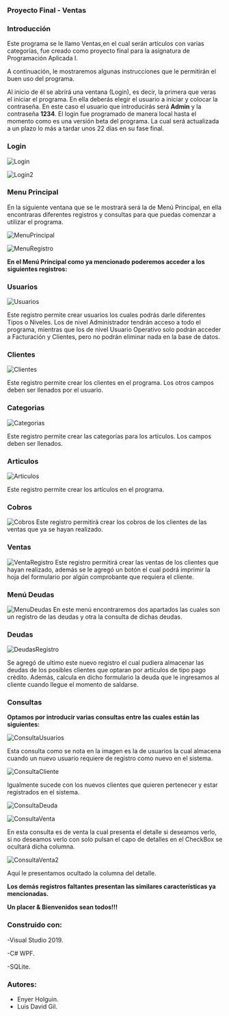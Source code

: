 ### **Proyecto Final - Ventas**

### Introducción

Este programa se le llamo Ventas,en el cual serán artículos con varias categorías,  fue creado como proyecto final para la asignatura de Programación Aplicada I.

A continuación, le mostraremos algunas instrucciones que le permitirán el buen uso del programa. 

Al inicio de él se abrirá una ventana (Login), es decir, la primera que veras el iniciar el programa. En ella deberás elegir el usuario a iniciar y colocar la contraseña. En este caso el usuario que introducirás será **Admin** y la contraseña **1234**. El login fue programado de manera local hasta el momento como es una versión beta del programa. La cual será actualizada a un plazo lo más a tardar unos 22 días en su fase final.

### Login

![Login](https://user-images.githubusercontent.com/54584123/78411655-59eb3e00-75de-11ea-8e5a-7c389eeff98c.png)

![Login2](https://user-images.githubusercontent.com/54584123/78411653-58ba1100-75de-11ea-9e6b-94800c081966.png)

### Menu Principal
En la siguiente ventana que se le mostrará será la de Menú Principal, en ella encontraras diferentes registros y consultas para que puedas comenzar a utilizar el programa. 

![MenuPrincipal](https://user-images.githubusercontent.com/54584123/78412124-31fcda00-75e0-11ea-96e6-0029052f2dfa.png)

![MenuRegistro](https://user-images.githubusercontent.com/54584123/78412136-3923e800-75e0-11ea-8fe4-c97455da08cb.png)

**En el Menú Principal como ya mencionado poderemos acceder a los siguientes registros:**

### Usuarios
![Usuarios](https://user-images.githubusercontent.com/54584123/78412265-ba7b7a80-75e0-11ea-9738-fe010011e2d7.png)

Este registro permite crear usuarios los cuales podrás darle diferentes Tipos o Niveles. Los de nivel Administrador tendrán acceso a todo el programa, mientras que los de nivel Usuario Operativo solo podrán acceder a Facturación y Clientes, pero no podrán eliminar nada en la base de datos.

### Clientes
![Clientes](https://user-images.githubusercontent.com/54584123/78412373-1b0ab780-75e1-11ea-8430-02ab67caf8f3.png)

Este registro permite crear los clientes en el programa. Los otros campos deben ser llenados por el usuario.

### Categorias
![Categorias](https://user-images.githubusercontent.com/54584123/78412391-2a8a0080-75e1-11ea-9970-41b09352b865.png)

Este registro permite crear las categorías para los artículos. Los campos deben ser llenados.

### Articulos
![Articulos](https://user-images.githubusercontent.com/54584123/78412410-4392b180-75e1-11ea-9a4a-ae42d3dea5fe.png)

Este registro permite crear los artículos en el programa.

### Cobros
![Cobros](https://user-images.githubusercontent.com/54584123/78412437-586f4500-75e1-11ea-86b4-747d523781c6.png)
Este registro permitirá crear los cobros de los clientes de las ventas que ya se hayan realizado.

### Ventas
![VentaRegistro](https://user-images.githubusercontent.com/54584123/78412467-70df5f80-75e1-11ea-8873-19d4d7559b67.jpg)
Este registro permitirá crear las ventas de los clientes que hayan realizado, además se le agregó un botón el cual podrá 
imprimir la hoja del formulario por algún comprobante que requiera el cliente.

### Menú Deudas
![MenuDeudas](https://user-images.githubusercontent.com/54584123/78412488-8a80a700-75e1-11ea-8d50-7bdfc4b1b1be.png)
En este menú encontraremos dos apartados las cuales son un registro de las deudas y otra la consulta de dichas deudas.

### Deudas
![DeudasRegistro](https://user-images.githubusercontent.com/54584123/78412569-c6b40780-75e1-11ea-8c46-091e41a5151b.png)

Se agregó de ultimo este nuevo registro el cual pudiera almacenar las deudas de los posibles clientes que optaran por artículos de tipo pago crédito. Además, calcula en dicho formulario la deuda que le ingresamos al cliente cuando llegue el momento de saldarse.

### Consultas

**Optamos por introducir varias consultas entre las cuales están las siguientes:** 

![ConsultaUsuarios](https://user-images.githubusercontent.com/54584123/78412620-00850e00-75e2-11ea-9933-7fa012f54432.png)

Esta consulta como se nota en la imagen es la de usuarios la cual almacena cuando un nuevo usuario requiere de registro como nuevo en el sistema.

![ConsultaCliente](https://user-images.githubusercontent.com/54584123/78412631-0c70d000-75e2-11ea-9df1-17a49ba321f2.png)

Igualmente sucede con los nuevos clientes que quieren pertenecer y estar registrados en el sistema. 

![ConsultaDeuda](https://user-images.githubusercontent.com/54584123/78412652-23172700-75e2-11ea-876c-1d03244b6f6a.png)

![ConsultaVenta](https://user-images.githubusercontent.com/54584123/78412657-2c07f880-75e2-11ea-8f6d-a8abfe59bc2e.png)

En esta consulta es de venta la cual presenta el detalle si deseamos verlo, si no deseamos verlo con solo pulsan el capo de detalles en el CheckBox se ocultará dicha columna.

![ConsultaVenta2](https://user-images.githubusercontent.com/54584123/78412676-3a561480-75e2-11ea-9747-31b4aad8e7b2.png)

Aquí le presentamos ocultado la columna del detalle.

**Los demás registros faltantes presentan las similares características ya mencionadas.**

**Un placer & Bienvenidos sean todos!!!**

### Construido con:

-Visual Studio 2019.

-C# WPF.

-SQLite.

### Autores:
* Enyer Holguin.
* Luis David Gil.




